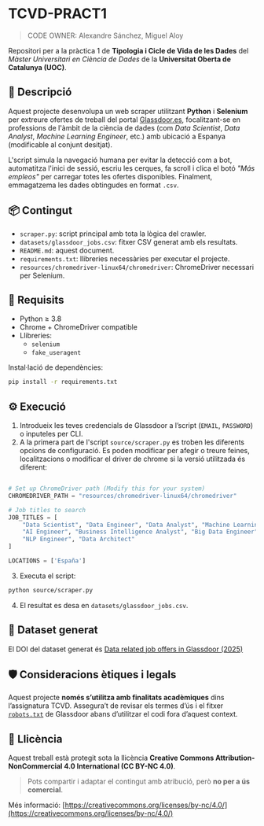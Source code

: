 # TCVD-PRACT1

> CODE OWNER: Alexandre Sánchez, Miguel Aloy

Repositori per a la pràctica 1 de **Tipologia i Cicle de Vida de les Dades** del *Màster Universitari en Ciència de Dades* de la **Universitat Oberta de Catalunya (UOC)**.

## 🧠 Descripció

Aquest projecte desenvolupa un web scraper utilitzant **Python** i **Selenium** per extreure ofertes de treball del portal [Glassdoor.es](https://www.glassdoor.es), focalitzant-se en professions de l'àmbit de la ciència de dades (com *Data Scientist*, *Data Analyst*, *Machine Learning Engineer*, etc.) amb ubicació a Espanya (modificable al conjunt desitjat).

L'script simula la navegació humana per evitar la detecció com a bot, automatitza l'inici de sessió, escriu les cerques, fa scroll i clica el botó *"Más empleos"* per carregar totes les ofertes disponibles. Finalment, emmagatzema les dades obtingudes en format `.csv`.

## 📦 Contingut

- `scraper.py`: script principal amb tota la lògica del crawler.
- `datasets/glassdoor_jobs.csv`: fitxer CSV generat amb els resultats.
- `README.md`: aquest document.
- `requirements.txt`: llibreries necessàries per executar el projecte.
- `resources/chromedriver-linux64/chromedriver`: ChromeDriver necessari per Selenium.

## 🔧 Requisits

- Python ≥ 3.8
- Chrome + ChromeDriver compatible
- Llibreries:
  - `selenium`
  - `fake_useragent`

Instal·lació de dependències:

```bash
pip install -r requirements.txt
```

## ⚙️ Execució

1. Introdueix les teves credencials de Glassdoor a l’script (`EMAIL`, `PASSWORD`) o inputeles per CLI.
2. A la primera part de l'script `source/scraper.py` es troben les diferents opcions de configuració. Es poden modificar per afegir o treure feines, localitzacions o modificar el driver de chrome si la versió utilitzada és diferent:
```python

# Set up ChromeDriver path (Modify this for your system)
CHROMEDRIVER_PATH = "resources/chromedriver-linux64/chromedriver"

# Job titles to search
JOB_TITLES = [
    "Data Scientist", "Data Engineer", "Data Analyst", "Machine Learning Engineer",
    "AI Engineer", "Business Intelligence Analyst", "Big Data Engineer",
    "NLP Engineer", "Data Architect"
]

LOCATIONS = ['España']
```  
3. Executa el script:

```bash
python source/scraper.py
```

4. El resultat es desa en `datasets/glassdoor_jobs.csv`.

## :scroll: Dataset generat

El DOI del dataset generat és [Data related job offers in Glassdoor (2025)](https://doi.org/10.5281/zenodo.15170537)

## 🛡️ Consideracions ètiques i legals

Aquest projecte **només s’utilitza amb finalitats acadèmiques** dins l’assignatura TCVD. Assegura’t de revisar els termes d’ús i el fitxer [`robots.txt`](https://www.glassdoor.es/robots.txt) de Glassdoor abans d’utilitzar el codi fora d’aquest context.

## 📄 Llicència

Aquest treball està protegit sota la llicència **Creative Commons Attribution-NonCommercial 4.0 International (CC BY-NC 4.0)**.

> Pots compartir i adaptar el contingut amb atribució, però **no per a ús comercial**.

Més informació: [https://creativecommons.org/licenses/by-nc/4.0/](https://creativecommons.org/licenses/by-nc/4.0/)
